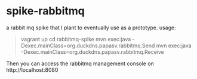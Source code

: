 # spike-rabbitmq
a rabbit mq spike that I plant to eventually use as a prototype. 
usage:
  > vagrant up
  cd rabbitmq-spike
  mvn exec:java -Dexec.mainClass=org.duckdns.papasv.rabbitmq.Send 
  mvn exec:java -Dexec.mainClass=org.duckdns.papasv.rabbitmq.Receive 

Then you can access the rabbitmq management console on http://localhost:8080 
